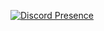[![Discord Presence](https://lanyard.cnrad.dev/api/794674523696791612)](https://discord.com/users/794674523696791612)
